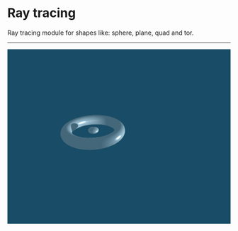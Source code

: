 # Ray tracing
Ray tracing module for shapes like: sphere, plane, quad and tor.

------------------------------------------
![testing1.bmp](Examples/testing1.bmp)

